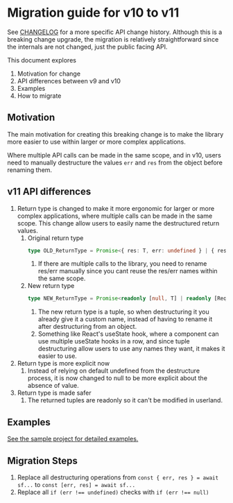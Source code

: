 # Migration guide for v10 to v11
See [CHANGELOG](../CHANGELOG.md) for a more specific API change history. Although this is a breaking change upgrade, the migration is relatively straightforward since the internals are not changed, just the public facing API.

This document explores
1. Motivation for change
1. API differences between v9 and v10
1. Examples
1. How to migrate


## Motivation
The main motivation for creating this breaking change is to make the library more easier to use within larger or more complex applications.

Where multiple API calls can be made in the same scope, and in v10, users need to manually destructure the values `err` and `res` from the object before renaming them.


## v11 API differences
1. Return type is changed to make it more ergonomic for larger or more complex applications, where multiple calls can be made in the same scope. This change allow users to easily name the destructured return values.
    1. Original return type
        ```typescript
        type OLD_ReturnType = Promise<{ res: T, err: undefined } | { res: undefined, err: RequestException }>;
        ```
        1. If there are multiple calls to the library, you need to rename res/err manually since you cant reuse the res/err names within the same scope.
    1. New return type
        ```typescript
        type NEW_ReturnType = Promise<readonly [null, T] | readonly [RequestException, null]>;
        ```
        1. The new return type is a tuple, so when destructuring it you already give it a custom name, instead of having to rename it after destructuring from an object.
        1. Something like React's useState hook, where a component can use multiple useState hooks in a row, and since tuple destructuring allow users to use any names they want, it makes it easier to use.
1. Return type is more explicit now
    1. Instead of relying on default undefined from the destructure process, it is now changed to null to be more explicit about the absence of value.
1. Return type is made safer
    1. The returned tuples are readonly so it can't be modified in userland.


## Examples
[See the sample project for detailed examples.](../sample/)


## Migration Steps
1. Replace all destructuring operations from `const { err, res } = await sf...` to `const [err, res] = await sf...`
1. Replace all `if (err !== undefined)` checks with `if (err !== null)`